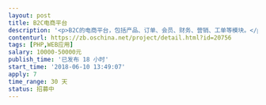```yaml
---                
layout: post       
title: B2C电商平台           
description: '<p>B2C的电商平台，包括产品、订单、会员、财务、营销、工单等模块。</p>'     
contenturl: https://zb.oschina.net/project/detail.html?id=20756      
tags: [PHP,WEB应用]            
salary: 10000-50000元          
publish_time: '已发布 18 小时'         
start_time: '2018-06-10 13:49:07'           
apply: 7                   
time_range: 30 天              
status: 招募中                  
---                 
```

